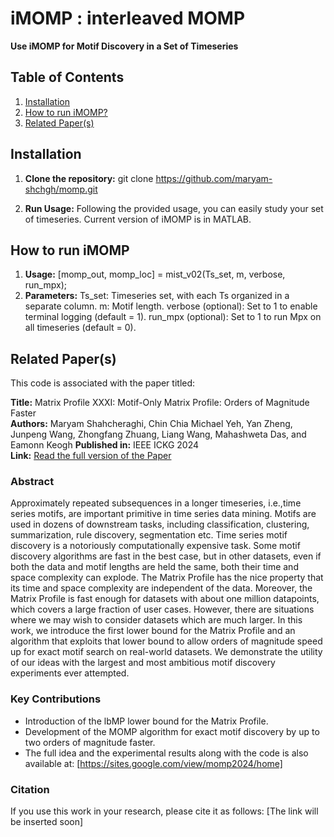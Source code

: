 # iMOMP : interleaved MOMP 

**Use iMOMP for Motif Discovery in a Set of Timeseries**

## Table of Contents
1. [Installation](#installation)
2. [How to run iMOMP?](#usage)
3. [Related Paper(s)](#references)

## Installation

1. **Clone the repository:**
   git clone https://github.com/maryam-shchgh/momp.git

2. **Run Usage:**
   Following the provided usage, you can easily study your set of timeseries.
   Current version of iMOMP is in MATLAB.

## How to run iMOMP
1. **Usage:**
   [momp_out, momp_loc] = mist_v02(Ts_set, m, verbose, run_mpx);
3. **Parameters:**
   Ts_set: Timeseries set, with each Ts organized in a separate column.
   m: Motif length.
   verbose (optional): Set to 1 to enable terminal logging (default = 1).
   run_mpx (optional): Set to 1 to run Mpx on all timeseries (default = 0).

## Related Paper(s)
This code is associated with the paper titled:

**Title:** Matrix Profile XXXI: Motif-Only Matrix Profile: Orders of Magnitude Faster  
**Authors:** Maryam Shahcheraghi, Chin Chia Michael Yeh, Yan Zheng, Junpeng Wang, Zhongfang Zhuang, Liang Wang, Mahashweta Das, and Eamonn Keogh
**Published in:** IEEE ICKG 2024  
**Link:** [Read the full version of the Paper](https://lnkd.in/guwmUJaf)

### Abstract
Approximately repeated subsequences in a longer timeseries, i.e.,time series motifs, are important primitive in time series data mining. Motifs are used in dozens of downstream tasks, including classification, clustering, summarization, rule discovery, segmentation etc. Time series motif discovery is a notoriously computationally expensive task. Some motif discovery algorithms are fast in the best case, but in other datasets, even if both the data and motif lengths are held the same, both their time and space complexity can explode. The Matrix Profile has the nice property that its time and space complexity are independent of the data. Moreover, the Matrix Profile is fast enough for datasets with about one million datapoints, which covers a large fraction of user cases. However, there are situations where we may wish to consider datasets which are much larger. In this work, we introduce the first lower bound for the Matrix Profile and an algorithm that exploits that lower bound to allow orders of magnitude speed up for exact motif search on real-world datasets. We demonstrate the utility of our ideas with the largest and most ambitious motif discovery experiments ever attempted.

### Key Contributions
- Introduction of the lbMP lower bound for the Matrix Profile.
- Development of the MOMP algorithm for exact motif discovery by up to two orders of magnitude faster.
- The full idea and the experimental results along with the code is also available at: [https://sites.google.com/view/momp2024/home]

### Citation
If you use this work in your research, please cite it as follows: [The link will be inserted soon]
